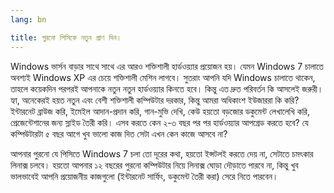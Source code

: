 ```yaml
---
lang: bn

title: পুরনো পিসিকে নতুন প্রাণ দিন।
---
```


Windows ভার্সন বাড়ার সাথে সাথে এর আরও শক্তিশালী হার্ডওয়্যার প্রয়োজন হয়। যেমন  Windows 7 চালাতে অবশ্যই Windows XP এর চেয়ে শক্তিশালী মেশিন লাগবে। সুতরাং আপনি যদি Windows চালাতে থাকেন, তাহলে কয়েকদিন পরপরই আপনাকে নতুন নতুন হার্ডওয়্যার কিনতে হবে। কিন্তু এত দ্রুত পরিবর্তন কি আসলেই জরুরী। হ্যা, অনেকেরই হয়ত নতুন এবং বেশী শক্তিশালী কম্পিউটার দরকার, কিন্তু আমরা অধিকাংশ ইউজাররা কি করি? ইন্টারনেট ব্রাউজ করি, ইমেইল আদান-প্রদান করি, গান-মুভি দেখি, কেউ হয়তো বড়জোর ডকুমেন্ট লেখালেখি করি, প্রেজেন্টেশানের জন্য স্লাইড তৈরী করি। এসব করতে কেন ২-৩ বছর পর পর হার্ডওয়্যার আপগ্রেড করতে হবে? যে কম্পিউটারটা ৫ বছর আগে খুব ভালো কাজ দিত সেটা এখন কেন কাজে আসবে না?

আপনার পুরনো যে পিসিতে Windows 7 চলা তো দূরের কথা, হয়তো ইন্সটলই করতে দেয় না, সেটাতে চমৎকার লিনাক্স চলবে। হয়তো আপনার ১২ বছরের পুরনো কম্পিউটার নিয়ে লিনাক্স ঘোড়া দৌড়াতে পারবে না, কিন্তু খুব ভালভাবেই আপনি প্রয়োজনীয় কাজগুলো (ইন্টারনেট সার্ফিং, ডকুমেন্ট তৈরী করা) সেরে নিতে পারবেন।





